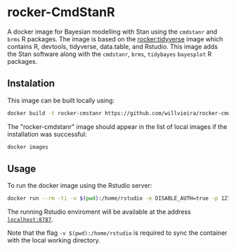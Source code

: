 # rocker-CmdStanR

A docker image for Bayesian modelling with Stan using the `cmdstanr` and `brms` R packages.
The image is based on the [rocker:tidyverse](https://rocker-project.org/images/versioned/rstudio.html) image which contains R, devtools, tidyverse, data.table, and Rstudio.
This image adds the Stan software along with the `cmdstanr`, `brms`, `tidybayes` `bayesplot` R packages.

## Instalation

This image can be built locally using:

```bash
docker build -t rocker-cmstanr https://github.com/willvieira/rocker-cmdstanr
```

The "rocker-cmdstanr" image should appear in the list of local images if the installation was successful:

```bash
docker images
```

## Usage

To run the docker image using the Rstudio server:

```bash
docker run --rm -ti -v $(pwd):/home/rstudio -e DISABLE_AUTH=true -p 127.0.0.1:8787:8787 rocker-cmdstanr
```

The running Rstudio enviroment will be available at the address [`localhost:8787`](http://localhost:8787/).

Note that the flag `-v $(pwd):/home/rstudio` is required to sync the container with the local working directory.
